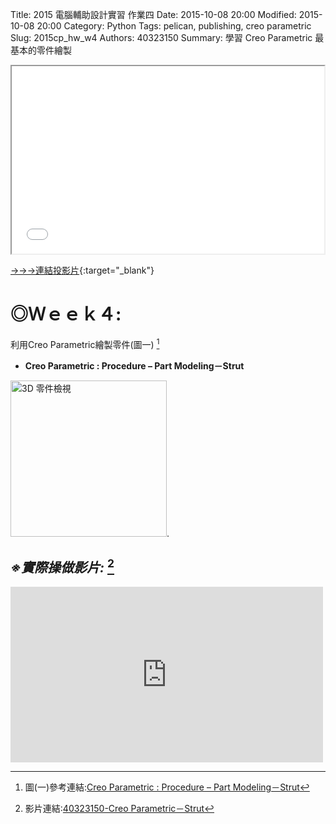 Title: 2015 電腦輔助設計實習 作業四
Date: 2015-10-08 20:00
Modified: 2015-10-08 20:00
Category: Python
Tags: pelican, publishing, creo parametric 
Slug: 2015cp_hw_w4
Authors: 40323150
Summary: 學習 Creo Parametric 最基本的零件繪製

<iframe src="simplest4.html" width="500" height="300"></iframe>

[→→→連結投影片](simplest4.html){:target="_blank"}

◎Ｗｅｅｋ４:
============

利用Creo Parametric繪製零件(圖一) [^1]

* **Creo Parametric : Procedure – Part Modeling－Strut**

[^1]:圖(一)參考連結:<a href="https://copy.com/r8CHGb0aB2ivdY7L">Creo Parametric : Procedure – Part Modeling－Strut</a>

<img src="https://copy.com/r8CHGb0aB2ivdY7L" width="250" alt="3D 零件檢視"></img>.

*※實際操做影片:* [^2]
--------------

[^2]:影片連結:<a href="https://vimeo.com/145156351">40323150-Creo Parametric－Strut</a>

<iframe src="https://player.vimeo.com/video/145156351" width="500" height="281" frameborder="0" webkitallowfullscreen mozallowfullscreen allowfullscreen></iframe>